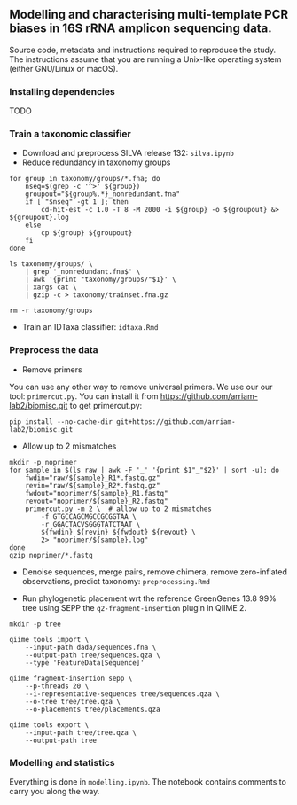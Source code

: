 ## Modelling and characterising multi-template PCR biases in 16S rRNA amplicon sequencing data.

Source code, metadata and instructions required to reproduce the study. The instructions assume that you are running a Unix-like operating system (either GNU/Linux or macOS).

### Installing dependencies

TODO

### Train a taxonomic classifier

- Download and preprocess SILVA release 132: `silva.ipynb`
- Reduce redundancy in taxonomy groups
```
for group in taxonomy/groups/*.fna; do
    nseq=$(grep -c '^>' ${group})
    groupout="${group%.*}_nonredundant.fna"
    if [ "$nseq" -gt 1 ]; then
        cd-hit-est -c 1.0 -T 8 -M 2000 -i ${group} -o ${groupout} &> ${groupout}.log
    else
        cp ${group} ${groupout}
    fi
done

ls taxonomy/groups/ \
    | grep '_nonredundant.fna$' \
    | awk '{print "taxonomy/groups/"$1}' \
    | xargs cat \
    | gzip -c > taxonomy/trainset.fna.gz

rm -r taxonomy/groups
```
- Train an IDTaxa classifier: `idtaxa.Rmd`

### Preprocess the data

- Remove primers

You can use any other way to remove universal primers. We use our our tool: `primercut.py`. You can install it from https://github.com/arriam-lab2/biomisc.git to get primercut.py:
```
pip install --no-cache-dir git+https://github.com/arriam-lab2/biomisc.git
```

- Allow up to 2 mismatches

```
mkdir -p noprimer
for sample in $(ls raw | awk -F '_' '{print $1"_"$2}' | sort -u); do
    fwdin="raw/${sample}_R1*.fastq.gz"
    revin="raw/${sample}_R2*.fastq.gz"
    fwdout="noprimer/${sample}_R1.fastq"
    revout="noprimer/${sample}_R2.fastq"
    primercut.py -m 2 \  # allow up to 2 mismatches
        -f GTGCCAGCMGCCGCGGTAA \
        -r GGACTACVSGGGTATCTAAT \
        ${fwdin} ${revin} ${fwdout} ${revout} \
        2> "noprimer/${sample}.log"
done
gzip noprimer/*.fastq
```

- Denoise sequences, merge pairs, remove chimera, remove zero-inflated observations, predict taxonomy: `preprocessing.Rmd`

- Run phylogenetic placement wrt the reference GreenGenes 13.8 99% tree using SEPP the `q2-fragment-insertion` plugin in QIIME 2.

```
mkdir -p tree

qiime tools import \
    --input-path dada/sequences.fna \
    --output-path tree/sequences.qza \
    --type 'FeatureData[Sequence]'

qiime fragment-insertion sepp \
    --p-threads 20 \
    --i-representative-sequences tree/sequences.qza \
    --o-tree tree/tree.qza \
    --o-placements tree/placements.qza
    
qiime tools export \
    --input-path tree/tree.qza \
    --output-path tree
```

### Modelling and statistics

Everything is done in `modelling.ipynb`. The notebook contains comments to carry you along the way. 
